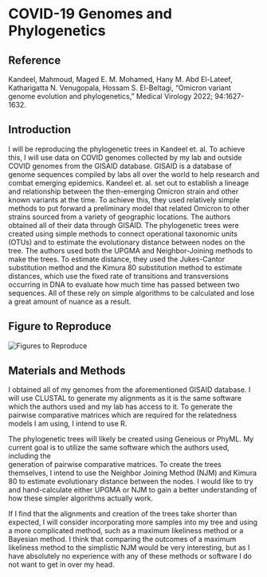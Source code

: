 # COVID-19 Genomes and Phylogenetics

## Reference

Kandeel, Mahmoud, Maged E. M. Mohamed, Hany M. Abd El-Lateef, Katharigatta N.
Venugopala, Hossam S. El-Beltagi, “Omicron variant genome evolution and phylogenetics,”
Medical Virology 2022; 94:1627-1632. 

## Introduction

I will be reproducing the phylogenetic trees in Kandeel et. al. To achieve this, I will use data on COVID genomes collected by my lab and outside COVID genomes from
the GISAID database. GISAID is a database of genome sequences compiled by labs all over the world to help research and combat emerging epidemics.  Kandeel et. al. set 
out to establish a lineage and relationship between the then-emerging Omicron strain and other known variants at the time. To achieve this, they used relatively simple 
methods to put forward a preliminary model that related Omicron to other strains sourced from a variety of geographic locations. The authors obtained all of their data 
through GISAID. The phylogenetic trees were created using simple methods to connect operational taxonomic units (OTUs) and to estimate the evolutionary distance 
between nodes on the tree. The authors used both the UPGMA and Neighbor-Joining methods to make the trees. To estimate distance, they used the Jukes-Cantor 
substitution method and the Kimura 80 substitution method to estimate distances, which use the fixed rate of transitions and transversions occurring in DNA to evaluate 
how much time has passed between two sequences. All of these rely on simple algorithms to be calculated and lose a great amount of nuance as a result.

## Figure to Reproduce

![Figures to Reproduce](https://i.imgur.com/OVo6aSL.png)

## Materials and Methods

I obtained all of my genomes from the aforementioned GISAID database. I will use CLUSTAL to generate my alignments as it is the same  software which the authors used 
and my lab has access to it. To generate the pairwise comparative matrices which are required for the relatedness models I am using, I intend to use R.

The phylogenetic trees will likely be created using Geneious or PhyML. My current goal is to utilize the same software which the authors used, including the  
generation of pairwise comparative matrices. To create the trees themselves, I intend to use the Neighbor Joining Method (NJM) and  Kimura 80 to estimate evolutionary 
distance between the nodes. I would like to try and hand-calculate either UPGMA or NJM to gain a better understanding of how these simpler algorithms actually work.

If I find that the alignments and creation of the trees take shorter than expected, I will consider incorporating more samples into my tree and using a more 
complicated method, such as a maximum likeliness method or a Bayesian method. I think that comparing the outcomes of a maximum likeliness method to the simplistic NJM
would be very interesting, but as I have absolutely no experience with any of these methods or software I do not want to get in over my head. 
